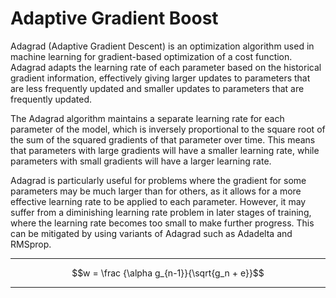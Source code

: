 # Adaptive Gradient Boost

Adagrad (Adaptive Gradient Descent) is an optimization algorithm used in machine learning for gradient-based optimization of a cost function. Adagrad adapts the learning rate of each parameter based on the historical gradient information, effectively giving larger updates to parameters that are less frequently updated and smaller updates to parameters that are frequently updated.

The Adagrad algorithm maintains a separate learning rate for each parameter of the model, which is inversely proportional to the square root of the sum of the squared gradients of that parameter over time. This means that parameters with large gradients will have a smaller learning rate, while parameters with small gradients will have a larger learning rate.

Adagrad is particularly useful for problems where the gradient for some parameters may be much larger than for others, as it allows for a more effective learning rate to be applied to each parameter. However, it may suffer from a diminishing learning rate problem in later stages of training, where the learning rate becomes too small to make further progress. This can be mitigated by using variants of Adagrad such as Adadelta and RMSprop.

****
$$w = \frac {\alpha g_{n-1}}{\sqrt{g_n + e}}$$
****
